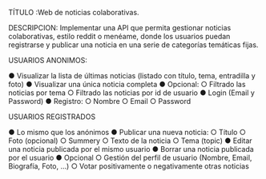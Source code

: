 TÍTULO :Web de noticias colaborativas.

DESCRIPCION: Implementar una API que permita gestionar noticias colaborativas, estilo reddit o menéame,
donde los usuarios puedan registrarse y publicar una noticia en una serie de categorías
temáticas fijas.

USUARIOS ANONIMOS:

● Visualizar la lista de últimas noticias (listado con título, tema, entradilla y foto)
● Visualizar una única noticia completa
● Opcional:
○ Filtrado las noticias por tema
○ Filtrado las noticias por id de usuario
● Login (Email y Password)
● Registro:
○ Nombre
○ Email
○ Password

USUARIOS REGISTRADOS

● Lo mismo que los anónimos
● Publicar una nueva noticia:
○ Título
○ Foto (opcional)
○ Summery
○ Texto de la noticia
○ Tema (topic)
● Editar una noticia publicada por el mismo usuario
● Borrar una noticia publicada por el usuario
● Opcional
○ Gestión del perfil de usuario (Nombre, Email, Biografía, Foto, …)
○ Votar positivamente o negativamente otras noticias
